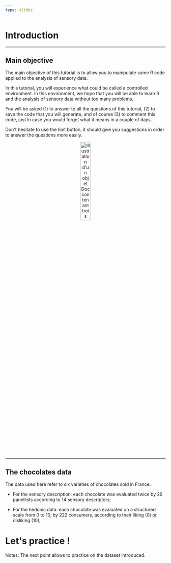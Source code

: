 ```yaml
---
type: slides
---
```




# Introduction

---

## Main objective

The main objective of this tutorial is to allow you to manipulate some R code applied to the analysis of sensory data.

In this tutorial, you will experience what could be called a controlled environment. In this environment, we hope that you will be able to learn R and the analysis of sensory data without too many problems. 

You will be asked (1) to answer to all the questions of this tutorial, (2) to save the code that you will generate, and of course (3) to comment this code, just in case you would forget what it means in a couple of days.

Don't hesitate to use the hint button, it should give you suggestions in order to answer the questions more easily.


<center><img src="/perception-sensorielle.png" alt="Illustration d'un objet Doc contenant trois tokens" width="25%" /></center>

---

## The chocolates data

The data used here refer to six varieties of chocolates sold in France.

- For the sensory description: each chocolate was evaluated twice by 29 panellists according to 14 sensory descriptors;

- For the hedonic data: each chocolate was evaluated on a structured scale from 0 to 10, by 222 consumers, according to their liking (0) or disliking (10);

# Let's practice !

Notes: The next point allows to practice on the dataset introduced.
